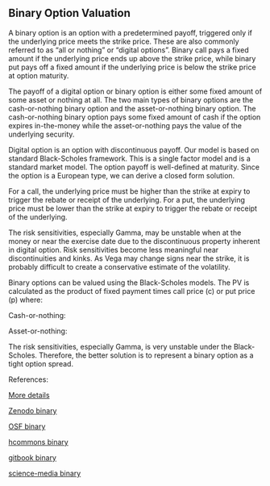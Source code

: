 ## Binary Option Valuation
   
A binary option is an option with a predetermined payoff, triggered only if the underlying price meets the strike price. These are also commonly referred to as “all or nothing” or “digital options”. Binary call pays a fixed amount if the underlying price ends up above the strike price, while binary put pays off a fixed amount if the underlying price is below the strike price at option maturity.

The payoff of a digital option or binary option is either some fixed amount of some asset or nothing at all. The two main types of binary options are the cash-or-nothing binary option and the asset-or-nothing binary option. The cash-or-nothing binary option pays some fixed amount of cash if the option expires in-the-money while the asset-or-nothing pays the value of the underlying security.

Digital option is an option with discontinuous payoff. Our model is based on standard Black-Scholes framework. This is a single factor model and is a
standard market model. The option payoff is well-defined at maturity. Since the option is a European type, we
can derive a closed form solution.



For a call, the underlying price must be higher than the strike at expiry to trigger the rebate or receipt of the underlying. For a put, the underlying price must be lower than the strike at expiry to trigger the rebate or receipt of the underlying. 

The risk sensitivities, especially Gamma, may be unstable when at the money or near the exercise date due to the discontinuous property inherent in digital option. Risk sensitivities become less meaningful near discontinuities and kinks. As Vega may change signs near the strike, it is probably difficult to create a conservative estimate of the volatility.

Binary options can be valued using the Black-Scholes models. The PV is calculated as the product of fixed payment times call price (c) or put price (p) where:

Cash-or-nothing:

Asset-or-nothing:

The risk sensitivities, especially Gamma, is very unstable under the Black-Scholes. Therefore, the better solution is to represent a binary option as a tight option spread.



References:
   
[More details](./EqBinary-13.pdf)     
 
   
[Zenodo binary](https://zenodo.org/record/6478717#.YpPKSMPMKUk)

   
[OSF binary](https://osf.io/e9u46/download)

[hcommons binary](https://hcommons.org/deposits/download/hc:38452/CONTENT/eqbinary-13.pdf)

[gitbook binary](https://deripricing.gitbook.io/binary-option-valuation/)

[science-media binary](https://science-media.org/userfiles/1020/presentations/1020_presentation_510.pdf)